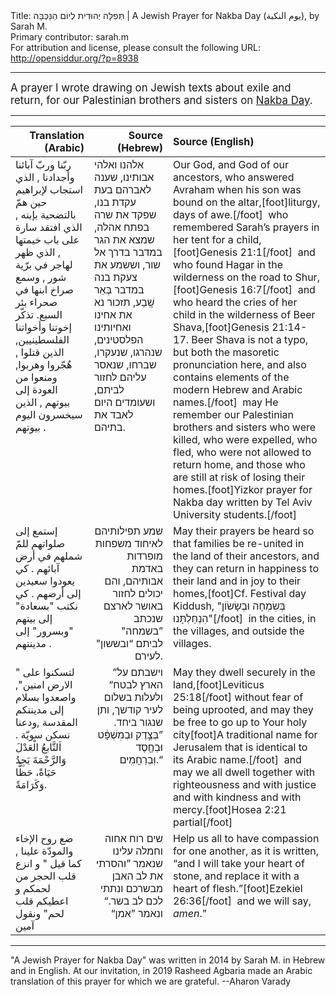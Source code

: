 <html>
<head></head>
<body>
Title: תְּפִלָּה יְהוּדִית לְיוֹם הַנַּכְּבָּה | A Jewish Prayer for Nakba Day (يوم النكبة), by Sarah M.<br />
Primary contributor: sarah.m<br />
For attribution and license, please consult the following URL: <a href="http://opensiddur.org/?p=8938">http://opensiddur.org/?p=8938</a>
<p />
<hr />

<div class="english" style="font-size: 1.2em;">
A prayer I wrote drawing on Jewish texts about exile and return, for our Palestinian brothers and sisters on <a href="http://en.wikipedia.org/wiki/Nakba_Day">Nakba Day</a>.
</div>

<hr />

<table style="margin-left: auto;margin-right: auto;" class="draggable">
<thead><tr><th id="x" style="text-align: right;">Translation (Arabic)</th><th style="text-align: right;">Source (Hebrew)</th><th style="text-align: left;">Source (English)</th></tr></thead>
<tbody>
<tr>
<td style="vertical-align:top;" width="25%">
<div class="arabic"><span lang="ar">
ربّنا وربّ آبائنا وأجدادنا ,
الذي استجاب لإبراهيم حين همّ بالتضحية بإبنه ,
الذي افتقد سارة على باب خيمتها ,
الذي ظهر لهاجر في برّية شور ,
وسمع صراخ ابنها في صحراء بئر السبع.
تذكّر إخوتنا وأخواتنا الفلسطينيين,
الذين قتلوا , هُجّروا وهربوا,
ومنعوا من العودة إلى بيوتهم ,
الذين سيخسرون اليوم بيوتهم .
 </span></div></td>
 
<td style="vertical-align:top;" width="25%">
<div class="liturgy"><span lang="he">
 אלהנו ואלהי אבותינו,
 שענה לאברהם בעת עקדת בנו,
 שפקד את שרה בפתח אהלה,
 שמצא את הגר במדבר בדרך אל שור, 
 וששמע את צעקת בנה במדבר בְּאֵר שָֽׁבַע,
 תזכור נא את אחינו ואחיותינו הפלסטינים,
 שנהרגו, 
שנעקרו, 
שברחו, 
שנאסר עליהם לחזור לביתם,
 ושעומדים היום לאבד את בתיהם.
 </span></div></td>

<td style="vertical-align:top;" width="50%"><div class="english">
Our God, and God of our ancestors,
who answered Avraham when his son was bound on the altar,[foot]liturgy, days of awe.[/foot]&nbsp;
who remembered Sarah’s prayers in her tent for a child,[foot]Genesis 21:1[/foot]&nbsp;
and who found Hagar in the wilderness on the road to Shur,[foot]Genesis 16:7[/foot]&nbsp;
and who heard the cries of her child in the wilderness of Beer Shava,[foot]Genesis 21:14-17. Beer Shava is not a typo, but both the masoretic pronunciation here, and also contains elements of the modern Hebrew and Arabic names.[/foot]&nbsp; 
may He remember our Palestinian brothers and sisters 
who were killed, 
who were expelled, 
who fled, 
who were not allowed to return home,
and those who are still at risk of losing their homes.[foot]Yizkor prayer for Nakba day written by Tel Aviv University students.[/foot]&nbsp;
</div></td>
</tr>


<tr>
<td style="vertical-align:top;" width="25%">
<div class="arabic"><span lang="ar">
إستمع إلى صلواتهم للمّ شملهم في أرض آبائهم .
كي يعودوا سعيدين إلى أرضهم .
كي نكتب "بسعادة" إلى بيتهم "وبسرور" إلى مدينتهم .
 </span></div></td>
 
<td style="vertical-align:top;" width="25%">
<div class="liturgy" style="text-align: right;"><span lang="he">
 שמע תפילותיהם 
לאיחוד משפחות מופרדות באדמת אבותיהם, 
והם יכולים לחזור באושר לארצם
 שנכתב ”בשמחה" לביתם 
“ובששון" לעירם.
  </span></div></td>

<td style="vertical-align:top;" width="50%"><div class="english">
May their prayers be heard 
so that families be re-united in the land of their ancestors, 
and they can return in happiness to their land 
and in joy to their homes,[foot]Cf. Festival day Kiddush, "בְּשִׂמְחָה וּבְשָׂשׂוֹן הִנְחַלְתָּנוּ"[/foot]&nbsp; 
in the cities, in the villages, and outside the villages. 
</div></td>
</tr>


<tr>
<td style="vertical-align:top;" width="25%">
<div class="arabic"><span lang="ar">
" لتسكنوا على الارض امنين",
واصعدوا بسلام إلى مدينتكم المقدسة ,ودعنا نسكن سويّة .
اَلتَّابعُ الْعَدْلَ وَالرَّحْمَةَ يَجِدُ حَيَاةً، حَظًّا وَكَرَامَةً.
 </span></div></td>
 
<td style="vertical-align:top;" width="25%">
<div class="liturgy" style="text-align: right;"><span lang="he">
 ”וישבתם על הארץ לבטח“ 
 ולעלות בשלום לעיר קודשך, 
 ותן שנגור ביחד.
 ”בְּצֶ֣דֶק וּבְמִשְׁפָּ֔ט 
 וּבְחֶ֖סֶד וּֽבְרַחֲמִֽים.“
   </span></div></td>

<td style="vertical-align:top;" width="50%"><div class="english">
May they dwell securely in the land,[foot]Leviticus 25:18[/foot] without fear of being uprooted, 
and may they be free to go up to Your holy city[foot]A traditional name for Jerusalem that is identical to its Arabic name.[/foot]&nbsp;
and may we all dwell together 
with righteousness and with justice 
and with kindness and with mercy.[foot]Hosea 2:21 partial[/foot]&nbsp;
</tr>


<tr>
<td style="vertical-align:top;" width="25%">
<div class="arabic"><span lang="ar">
ضع روح الإخاء والمودّة علينا , 
كما قيل " و انزع قلب الحجر من لحمكم و اعطيكم قلب لحم" 
ونقول آمين
</span></div>
</td>

<td style="vertical-align:top;" width="25%">
<div class="liturgy" style="text-align: right;"><span lang="he">
 שים רוח אחוה וחמלה עלינו 
 שנאמר ”והסרתי את לב האבן מבשרכם 
 ונתתי לכם לב בשר.“ ‏
 ונאמר ”אמן“‏
</span></div></td>
 
<td style="vertical-align:top;" width="50%"><div class="english">
Help us all to have compassion for one another, 
as it is written, “and I will take your heart of stone, 
and replace it with a heart of flesh.”[foot]Ezekiel 26:36[/foot]&nbsp;
and we will say, <em>amen</em>.”
</div></td>
</tr>
</tbody></table>

<hr />

"A Jewish Prayer for Nakba Day" was written in 2014 by Sarah M. in Hebrew and in English. At our invitation, in 2019 Rasheed Agbaria made an Arabic translation of this prayer for which we are grateful. --Aharon Varady
</body>
</html>